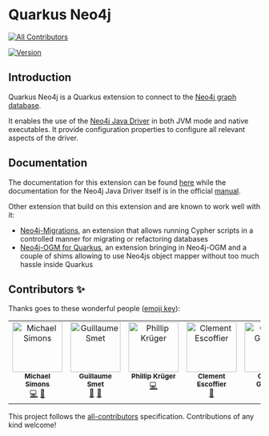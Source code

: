 # Quarkus Neo4j
<!-- ALL-CONTRIBUTORS-BADGE:START - Do not remove or modify this section -->
[![All Contributors](https://img.shields.io/badge/all_contributors-7-orange.svg?style=flat-square)](#contributors-)
<!-- ALL-CONTRIBUTORS-BADGE:END -->

[![Version](https://img.shields.io/maven-central/v/io.quarkiverse.neo4j/quarkus-neo4j?logo=apache-maven&style=flat-square)](https://search.maven.org/artifact/io.quarkiverse.neo4j/quarkus-neo4j)

## Introduction

Quarkus Neo4j is a Quarkus extension to connect to the [Neo4j graph database](https://neo4j.com).

It enables the use of the [Neo4j Java Driver](https://github.com/neo4j/neo4j-java-driver) in both JVM mode and native executables. It provide configuration properties to configure all relevant aspects of the driver.

## Documentation

The documentation for this extension can be found [here](https://quarkiverse.github.io/quarkiverse-docs/quarkus-neo4j/dev/index.html) while the documentation for the Neo4j Java Driver itself is in the official [manual](https://neo4j.com/docs/java-manual/4.4/).

Other extension that build on this extension and are known to work well with it:

* [Neo4j-Migrations](https://michael-simons.github.io/neo4j-migrations/current/#download_quarkus), an extension that allows running Cypher scripts in a controlled manner for migrating or refactoring databases
* [Neo4j-OGM for Quarkus](https://github.com/michael-simons/neo4j-ogm-quarkus), an extension bringing in Neo4j-OGM and a couple of shims allowing to use Neo4js object mapper without too much hassle inside Quarkus

## Contributors ✨

Thanks goes to these wonderful people ([emoji key](https://allcontributors.org/docs/en/emoji-key)):

<!-- ALL-CONTRIBUTORS-LIST:START - Do not remove or modify this section -->
<!-- prettier-ignore-start -->
<!-- markdownlint-disable -->
<table>
  <tbody>
    <tr>
      <td align="center" valign="top" width="14.28%"><a href="http://michael-simons.eu"><img src="https://avatars.githubusercontent.com/u/526383?v=4?s=100" width="100px;" alt="Michael Simons"/><br /><sub><b>Michael Simons</b></sub></a><br /><a href="https://github.com/quarkiverse/quarkus-neo4j/commits?author=michael-simons" title="Code">💻</a> <a href="#maintenance-michael-simons" title="Maintenance">🚧</a></td>
      <td align="center" valign="top" width="14.28%"><a href="https://lesincroyableslivres.fr/"><img src="https://avatars.githubusercontent.com/u/1279749?v=4?s=100" width="100px;" alt="Guillaume Smet"/><br /><sub><b>Guillaume Smet</b></sub></a><br /><a href="#maintenance-gsmet" title="Maintenance">🚧</a> <a href="https://github.com/quarkiverse/quarkus-neo4j/commits?author=gsmet" title="Documentation">📖</a></td>
      <td align="center" valign="top" width="14.28%"><a href="http://www.phillip-kruger.com"><img src="https://avatars.githubusercontent.com/u/6836179?v=4?s=100" width="100px;" alt="Phillip Krüger"/><br /><sub><b>Phillip Krüger</b></sub></a><br /><a href="https://github.com/quarkiverse/quarkus-neo4j/commits?author=phillip-kruger" title="Code">💻</a></td>
      <td align="center" valign="top" width="14.28%"><a href="https://github.com/cescoffier"><img src="https://avatars.githubusercontent.com/u/402301?v=4?s=100" width="100px;" alt="Clement Escoffier"/><br /><sub><b>Clement Escoffier</b></sub></a><br /><a href="#question-cescoffier" title="Answering Questions">💬</a></td>
      <td align="center" valign="top" width="14.28%"><a href="http://gastaldi.wordpress.com"><img src="https://avatars.githubusercontent.com/u/54133?v=4?s=100" width="100px;" alt="George Gastaldi"/><br /><sub><b>George Gastaldi</b></sub></a><br /><a href="#infra-gastaldi" title="Infrastructure (Hosting, Build-Tools, etc)">🚇</a></td>
      <td align="center" valign="top" width="14.28%"><a href="https://thejavaguy.org/"><img src="https://avatars.githubusercontent.com/u/11942401?v=4?s=100" width="100px;" alt="Ivan Milosavljević"/><br /><sub><b>Ivan Milosavljević</b></sub></a><br /><a href="https://github.com/quarkiverse/quarkus-neo4j/commits?author=TheJavaGuy" title="Documentation">📖</a></td>
      <td align="center" valign="top" width="14.28%"><a href="https://github.com/jmartisk"><img src="https://avatars.githubusercontent.com/u/937315?v=4?s=100" width="100px;" alt="Jan Martiska"/><br /><sub><b>Jan Martiska</b></sub></a><br /><a href="https://github.com/quarkiverse/quarkus-neo4j/commits?author=jmartisk" title="Code">💻</a></td>
    </tr>
  </tbody>
</table>

<!-- markdownlint-restore -->
<!-- prettier-ignore-end -->

<!-- ALL-CONTRIBUTORS-LIST:END -->

This project follows the [all-contributors](https://github.com/all-contributors/all-contributors) specification. Contributions of any kind welcome!
